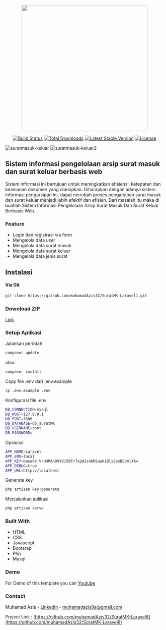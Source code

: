 <p align="center"><a href="https://laravel.com" target="_blank"><img src="https://raw.githubusercontent.com/laravel/art/master/logo-lockup/5%20SVG/2%20CMYK/1%20Full%20Color/laravel-logolockup-cmyk-red.svg" width="400"></a></p>

<p align="center">
<a href="https://travis-ci.org/laravel/framework"><img src="https://travis-ci.org/laravel/framework.svg" alt="Build Status"></a>
<a href="https://packagist.org/packages/laravel/framework"><img src="https://poser.pugx.org/laravel/framework/d/total.svg" alt="Total Downloads"></a>
<a href="https://packagist.org/packages/laravel/framework"><img src="https://poser.pugx.org/laravel/framework/v/stable.svg" alt="Latest Stable Version"></a>
<a href="https://packagist.org/packages/laravel/framework"><img src="https://poser.pugx.org/laravel/framework/license.svg" alt="License"></a>
</p>

![suratmasuk-keluar](https://user-images.githubusercontent.com/88225954/176642533-bd7c6527-c343-4b67-bccb-84c0396db320.jpg)
![suratmasuk-keluar2](https://user-images.githubusercontent.com/88225954/176642968-fff28d69-6caf-4c44-9bfb-af50db72f8aa.jpg)

## Sistem informasi pengelolaan arsip surat masuk dan surat keluar berbasis web 

Sistem informasi ini bertujuan untuk meningkatkan efisiensi, ketepatan dan keamanan dokumen yang diarsipkan. Diharapkan dengan adanya sistem informasi pengarsipan ini, dapat merubah proses pengarsipan surat masuk dan surat keluar menjadi lebih efektif dan efisien. Dari masalah itu maka di buatlah Sistem Informasi Pengelolaan Arsip Surat Masuk Dan Surat Keluar Berbasis Web. 

### Feature
- Login dan registrasi via form
- Mengelola data user
- Mengelola data surat masuk
- Mengelola data surat keluar
- Mengelola data jenis surat


## Instalasi
#### Via Git
```bash
git clone https://github.com/muhamadAzis32/SuratMK-Laravel1.git
```

### Download ZIP
[Link](https://codeload.github.com/muhamadAzis32/SuratMK-Laravel1/zip/refs/heads/main)

### Setup Aplikasi
Jalankan perintah 
```bash
composer update
```
atau:
```bash
composer install
```
Copy file .env dari .env.example
```bash
cp .env.example .env
```
Konfigurasi file .env
```bash
DB_CONNECTION=mysql
DB_HOST=127.0.0.1
DB_PORT=3306
DB_DATABASE=db_suratMK
DB_USERNAME=root
DB_PASSWORD=
```
Opsional
```bash
APP_NAME=Laravel
APP_ENV=local
APP_KEY=base64:VrU4MAnOVXV150T+TxpH2sn6M2uwHiOls2oxBEomlXA=
APP_DEBUG=true
APP_URL=http://localhost
```
Generate key
```bash
php artisan key:generate
```
Menjalankan aplikasi
```bash
php artisan serve
```

<!--
Migrate database
```bash
php artisan migrate
```
Seeder table User, Pengaturan
```bash
php artisan db:seed
```
-->

### Built With
- HTML
- CSS
- Javascript
- Bootsrap
- Php
- Mysql


### Demo
For Demo of this template you can [Youtube](https://youtu.be/32Fbvy55pds)

### Contact

Muhamad Azis - [Linkedin](https://www.linkedin.com/in/muhamadazis32/) - muhamadazis9a@gmail.com

Project Link : [https://github.com/muhamadAzis32/SuratMK-Laravel8](https://github.com/muhamadAzis32/SuratMK-Laravel8)

